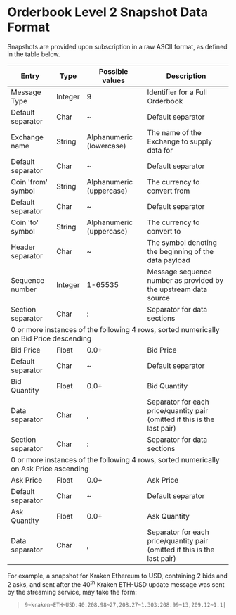 # Orderbook Level 2 Snapshot Data Format

Snapshots are provided upon subscription in a raw ASCII format, as defined in the table below.

<table>
    <thead>
		<tr>
			<th>Entry</th>
			<th>Type</th>
			<th>Possible values</th>
			<th>Description</th>
		</tr>
    </thead>
	<tbody>
		<tr>
			<td>Message Type</td>
			<td>Integer</td>
			<td>9</td>
			<td>Identifier for a Full Orderbook</td>
		</tr>
		<tr>
			<td>Default separator</td>
			<td>Char</td>
			<td>~</td>
			<td>Default separator</td>
		</tr>
		<tr>
			<td>Exchange name</td>
			<td>String</td>
			<td>Alphanumeric (lowercase)</td>
			<td>The name of the Exchange to supply data for</td>
		</tr>
		<tr>
			<td>Default separator</td>
			<td>Char</td>
			<td>~</td>
			<td>Default separator</td>
		</tr>
		<tr>
			<td>Coin 'from' symbol</td>
			<td>String</td>
			<td>Alphanumeric (uppercase)</td>
			<td>The currency to convert from</td>
		</tr>
		<tr>
			<td>Default separator</td>
			<td>Char</td>
			<td>~</td>
			<td>Default separator</td>
		</tr>
		<tr>
			<td>Coin 'to' symbol</td>
			<td>String</td>
			<td>Alphanumeric (uppercase)</td>
			<td>The currency to convert to</td>
		</tr>
		<tr>
			<td>Header separator</td>
			<td>Char</td>
			<td>~</td>
			<td>The symbol denoting the beginning of the data payload</td>
		</tr>
		<tr>
			<td>Sequence number</td>
			<td>Integer</td>
			<td>1-65535</td>
			<td>Message sequence number as provided by the upstream data source</td>
		</tr>
		<tr>
			<td>Section separator</td>
			<td>Char</td>
			<td>:</td>
			<td>Separator for data sections</td>
		</tr>
		<tr>
			<td colspan=4>0 or more instances of the following 4 rows, sorted numerically on Bid Price descending</td>
		</tr>
		<tr>
			<td>Bid Price</td>
			<td>Float</td>
			<td>0.0+</td>
			<td>Bid Price</td>
		</tr>
		<tr>
			<td>Default separator</td>
			<td>Char</td>
			<td>~</td>
			<td>Default separator</td>
		</tr>
		<tr>
			<td>Bid Quantity</td>
			<td>Float</td>
			<td>0.0+</td>
			<td>Bid Quantity</td>
		</tr>
		<tr>
			<td>Data separator</td>
			<td>Char</td>
			<td>,</td>
			<td>Separator for each price/quantity pair (omitted if this is the last pair)</td>
		</tr>
		<tr>
			<td>Section separator</td>
			<td>Char</td>
			<td>:</td>
			<td>Separator for data sections</td>
		</tr>
		<tr>
			<td colspan=4>0 or more instances of the following 4 rows, sorted numerically on Ask Price ascending</td>
		</tr>
		<tr>
			<td>Ask Price</td>
			<td>Float</td>
			<td>0.0+</td>
			<td>Ask Price</td>
		</tr>
		<tr>
			<td>Default separator</td>
			<td>Char</td>
			<td>~</td>
			<td>Default separator</td>
		</tr>
		<tr>
			<td>Ask Quantity</td>
			<td>Float</td>
			<td>0.0+</td>
			<td>Ask Quantity</td>
		</tr>
		<tr>
			<td>Data separator</td>
			<td>Char</td>
			<td>,</td>
			<td>Separator for each price/quantity pair (omitted if this is the last pair)</td>
		</tr>
	</tbody>
</table>

For example, a snapshot for Kraken Ethereum to USD, containing 2 bids and 2 asks, and sent after the 40<sup>th</sup> Kraken ETH-USD update message was sent by the streaming service, may take the form:

> `9~kraken~ETH~USD:40:208.98~27,208.27~1.303:208.99~13,209.12~1.1|`